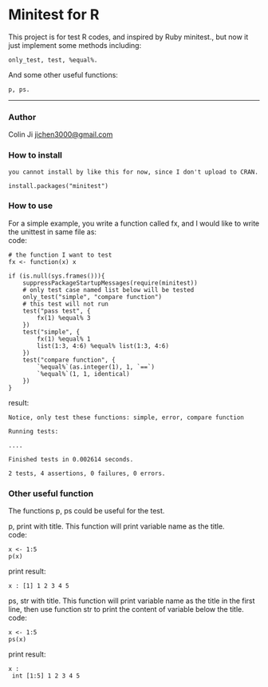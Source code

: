 # Minitest for R

This project is for test R codes, and inspired by Ruby minitest., but now it just implement some methods including:
    
    only_test, test, %equal%.
    
And some other useful functions:

    p, ps.

-----------------------

### Author

Colin Ji <jichen3000@gmail.com>


### How to install

    you cannot install by like this for now, since I don't upload to CRAN.

    install.packages("minitest")

### How to use

For a simple example, you write a function called fx, and I would like to write the unittest in same file as:
<br>code:

    # the function I want to test
    fx <- function(x) x

    if (is.null(sys.frames())){
        suppressPackageStartupMessages(require(minitest))
        # only test case named list below will be tested
        only_test("simple", "compare function")
        # this test will not run
        test("pass test", {
            fx(1) %equal% 3
        })
        test("simple", {
            fx(1) %equal% 1
            list(1:3, 4:6) %equal% list(1:3, 4:6)
        })
        test("compare function", {
            `%equal%`(as.integer(1), 1, `==`)
            `%equal%`(1, 1, identical)
        })
    }

result:

    Notice, only test these functions: simple, error, compare function

    Running tests:

    ....

    Finished tests in 0.002614 seconds.

    2 tests, 4 assertions, 0 failures, 0 errors.

### Other useful function

The functions p, ps could be useful for the test.

p, print with title. This function will print variable name as the title.
<br>code:
    
    x <- 1:5
    p(x)

print result:

    x : [1] 1 2 3 4 5
    
ps, str with title. This function will print variable name as the title
in the first line, then use function str to print the content of variable below the title.
<br>code:
    
    x <- 1:5
    ps(x)

print result:

    x : 
     int [1:5] 1 2 3 4 5

